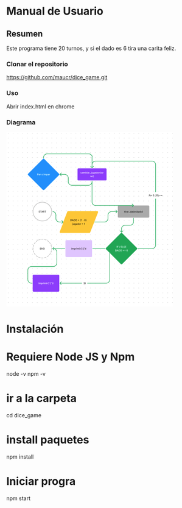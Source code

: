 # Manual de Usuario

## Resumen

Este programa tiene 20 turnos, y si el dado es 6 tira una carita feliz.

### Clonar el repositorio
https://github.com/maucr/dice_game.git

### Uso
Abrir index.html en chrome

### Diagrama
![](/src/images/diagrama.png)

# Instalación 
# Requiere Node JS y Npm
node -v
npm -v

# ir a la carpeta 
cd dice_game

# install paquetes 
npm install 

# Iniciar progra 
npm start 
